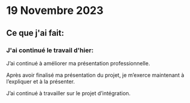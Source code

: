 # 19 Novembre 2023

## Ce que j'ai fait:

### J'ai continué le travail d'hier:

J’ai continué à améliorer ma présentation professionnelle.

Après avoir finalisé ma présentation du projet, je m’exerce maintenant à l’expliquer et à la présenter.

J’ai continué à travailler sur le projet d’intégration.